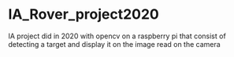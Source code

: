 # IA_Rover_project2020
IA project did in 2020 with opencv on a raspberry pi that consist of detecting a target and display it on the image read on the camera
